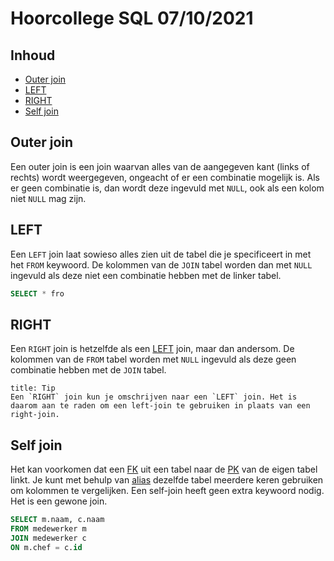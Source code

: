 # Hoorcollege SQL 07/10/2021

## Inhoud

- [Outer join](#Outer%20join)
- [LEFT](#LEFT)
- [RIGHT](#RIGHT)
- [Self join](#Self%20join)

## Outer join

Een outer join is een join waarvan alles van de aangegeven kant (links of rechts) wordt weergegeven, ongeacht of er een combinatie mogelijk is. Als er geen combinatie is, dan wordt deze ingevuld met `NULL`, ook als een kolom niet `NULL` mag zijn.

## LEFT

Een `LEFT` join laat sowieso alles zien uit de tabel die je specificeert in met het `FROM` keywoord. De kolommen van de `JOIN` tabel worden dan met `NULL` ingevuld als deze niet een combinatie hebben met de linker tabel.

```sql
SELECT * fro
```

## RIGHT

Een `RIGHT` join is hetzelfde als een [LEFT](#LEFT) join, maar dan andersom. De kolommen van de `FROM` tabel worden met `NULL` ingevuld als deze geen combinatie hebben met de `JOIN` tabel.

```ad-info
title: Tip
Een `RIGHT` join kun je omschrijven naar een `LEFT` join. Het is daarom aan te raden om een left-join te gebruiken in plaats van een right-join.
```

## Self join

Het kan voorkomen dat een [FK](../week38/SQL-2021-09-23-W.md#Foreign%20Key) uit een tabel naar de [PK](../week38/SQL-2021-09-23-W.md#Primary%20Key) van de eigen tabel linkt. Je kunt met behulp van [alias](week39/SQL-2021-09-30-H.md#AS) dezelfde tabel meerdere keren gebruiken om kolommen te vergelijken. Een self-join heeft geen extra keywoord nodig. Het is een gewone join.

```sql
SELECT m.naam, c.naam
FROM medewerker m
JOIN medewerker c
ON m.chef = c.id
```
